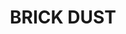 ---
title: "BRICK DUST"
price: "TBA"
desc: "Opis nije dostupan"
img_path: "/assets/img/A.MIG-3015.jpg"
brand: AMMO
available: true
cat: "weathering"
subcat: "PIGMENTS (35 mL)"
subsubcat: "SS"
---